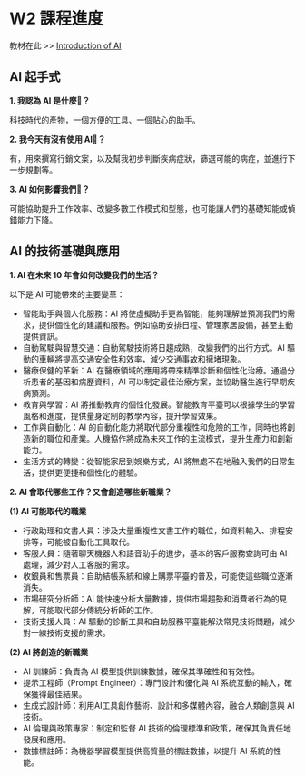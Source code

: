 # W2 課程進度

教材在此 >> [Introduction of AI](https://marmalade-freesia-605.notion.site/Week-2-Introduction-of-AI-1a07643aed3c80b08618f49aafdcf177)

AI 起手式
---

**1. 我認為 AI 是什麼🤔？**

科技時代的產物，一個方便的工具、一個貼心的助手。

**2. 我今天有沒有使用 AI🤔？**

有，用來撰寫行銷文案，以及幫我初步判斷疾病症狀，篩選可能的病症，並進行下一步規劃等。

**3. AI 如何影響我們🤔？**

可能協助提升工作效率、改變多數工作模式和型態，也可能讓人們的基礎知能或偵錯能力下降。

AI 的技術基礎與應用
---

**1. AI 在未來 10 年會如何改變我們的生活？**

以下是 AI 可能帶來的主要變革：

* 智能助手與個人化服務：AI 將使虛擬助手更為智能，能夠理解並預測我們的需求，提供個性化的建議和服務。例如協助安排日程、管理家居設備，甚至主動提供資訊。
* 自動駕駛與智慧交通：自動駕駛技術將日趨成熟，改變我們的出行方式。AI 驅動的車輛將提高交通安全性和效率，減少交通事故和擁堵現象。
* 醫療保健的革新：AI 在醫療領域的應用將帶來精準診斷和個性化治療。通過分析患者的基因和病歷資料，AI 可以制定最佳治療方案，並協助醫生進行早期疾病預測。
* 教育與學習：AI 將推動教育的個性化發展。智能教育平臺可以根據學生的學習風格和進度，提供量身定制的教學內容，提升學習效果。
* 工作與自動化：AI 的自動化能力將取代部分重複性和危險的工作，同時也將創造新的職位和產業。人機協作將成為未來工作的主流模式，提升生產力和創新能力。
* 生活方式的轉變：從智能家居到娛樂方式，AI 將無處不在地融入我們的日常生活，提供更便捷和個性化的體驗。

**2. AI 會取代哪些工作？又會創造哪些新職業？**

**(1) AI 可能取代的職業**

* 行政助理和文書人員：涉及大量重複性文書工作的職位，如資料輸入、排程安排等，可能被自動化工具取代。
* 客服人員：隨著聊天機器人和語音助手的進步，基本的客戶服務查詢可由 AI 處理，減少對人工客服的需求。
* 收銀員和售票員：自助結帳系統和線上購票平臺的普及，可能使這些職位逐漸消失。
* 市場研究分析師：AI 能快速分析大量數據，提供市場趨勢和消費者行為的見解，可能取代部分傳統分析師的工作。
* 技術支援人員：AI 驅動的診斷工具和自助服務平臺能解決常見技術問題，減少對一線技術支援的需求。

**(2) AI 將創造的新職業**

* AI 訓練師：負責為 AI 模型提供訓練數據，確保其準確性和有效性。
* 提示工程師（Prompt Engineer）：專門設計和優化與 AI 系統互動的輸入，確保獲得最佳結果。
* 生成式設計師：利用AI工具創作藝術、設計和多媒體內容，融合人類創意與 AI 技術。
* AI 倫理與政策專家：制定和監督 AI 技術的倫理標準和政策，確保其負責任地發展和應用。
* 數據標註師：為機器學習模型提供高質量的標註數據，以提升 AI 系統的性能。


